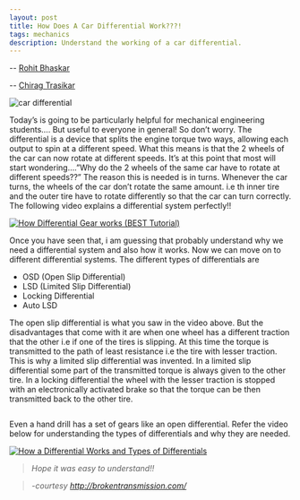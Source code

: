 ```yaml
---
layout: post
title: How Does A Car Differential Work???!
tags: mechanics
description: Understand the working of a car differential.
---
```


-- [Rohit Bhaskar](https://github.com/rohitbhaskar)

-- [Chirag Trasikar](https://github.com/chirag16)

<img src="https://engineeringprojectideas.files.wordpress.com/2015/07/ridgeline-rear-differential.jpg?w=492" alt="car differential" /> 

Today’s is going to be particularly helpful for mechanical engineering students…. But useful to everyone in general! So don’t worry. The differential is a device that splits the engine torque two ways, allowing each output to spin at a different speed. What this means is that the 2 wheels of the car can now rotate at different speeds. It’s at this point that most will start wondering….”Why do the 2 wheels of the same car have to rotate at different speeds??” The reason this is needed is in turns. Whenever the car turns, the wheels of the car don’t rotate the same amount. i.e th inner tire and the outer tire have to rotate differently so that the car can turn correctly. The following video explains a differential system perfectly!!

[![How Differential Gear works (BEST Tutorial)](https://img.youtube.com/vi/K4JhruinbWc/0.jpg)](https://www.youtube.com/watch?v=K4JhruinbWc)

Once you have seen that, i am guessing that probably understand why we need a differential system and also how it works. Now we can move on to different differential systems. The different types of differentials are

* OSD (Open Slip Differential)
* LSD (Limited Slip Differential)
* Locking Differential
* Auto LSD

The open slip differential is what you saw in the video above. But the disadvantages that come with it are when one wheel has a different traction that the other i.e if one of the tires is slipping. At this time the torque is transmitted to the path of least resistance i.e the tire with lesser traction. This is why a limited slip differential was invented. In a limited slip differential some part of the transmitted torque is always given to the other tire. In a locking differential the wheel with the lesser traction is stopped with an electronically activated brake so that the torque can be then transmitted back to the other tire.

<img>

Even a hand drill has a set of gears like an open differential.
Refer the video below for understanding the types of differentials and why they are needed.

[![How a Differential Works and Types of Differentials](https://img.youtube.com/vi/gIGvhvOhLHU/0.jpg)](https://www.youtube.com/watch?v=gIGvhvOhLHU)

> *Hope it was easy to understand!!*

> *-courtesy http://brokentransmission.com/*
